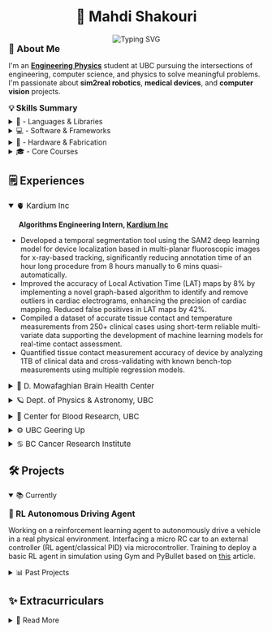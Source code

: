 <!-- Profile README -->

<h1 align="center">👋 Mahdi Shakouri</h1>

<p align="center" style="margin-bottom: 0px;">
    <img src="https://readme-typing-svg.demolab.com?font=Fira+Code&weight=500&size=22&pause=1000&center=true&vCenter=true&width=600&lines=>+Engineering+Physics+Student;>+Avid+Learner;>+Student+Researcher;>+Aspiring+Educator;>+Coach&color=12beb3ff"alt="Typing SVG" />
</p>

<h2 align="left" style="font-size: 18px; font-weight: bold; margin-bottom: 5px;  margin-top: 0px;"> 🧭 About Me
</h2>

I'm an **[Engineering Physics](https://www.engphys.ubc.ca/)** student at UBC pursuing the intersections of engineering, computer science, and physics to solve meaningful problems. 
I'm passionate about **sim2real robotics**, **medical devices**, and **computer vision** projects.

<h3 style="font-size: 16px; margin-top: 12px; margin-bottom: 8px;"> 💡 Skills Summary
</h3>

<!-- Languages & Libraries -->
<details>
  <summary>🐍 - Languages & Libraries </summary>
<p style="margin: 10px 0;"></p>
<p align="center" style="font-size: 14px; margin-bottom:8px;">
    <img src="https://img.shields.io/badge/Python-3C3C3C?style=flat&logo=python&logoColor=white&scale=10" alt="Python"/>
    <img src="https://img.shields.io/badge/Java-3C3C3C?style=flat&logo=java&logoColor=white&scale=10" alt="Java"/>
    <img src="https://img.shields.io/badge/C++-3C3C3C?style=flat&logo=c%2B%2B&logoColor=white&scale=10" alt="C++"/>
    <img src="https://img.shields.io/badge/MATLAB-3C3C3C?style=flat&logo=matlab&logoColor=white&scale=10" alt="MATLAB"/>
    <img src="https://img.shields.io/badge/TensorFlow-3C3C3C?style=flat&logo=tensorflow&logoColor=white&scale=10" alt="TensorFlow"/>
    <img src="https://img.shields.io/badge/PyTorch-3C3C3C?style=flat&logo=pytorch&logoColor=white&scale=10" 
    alt="PyTorch"/>
    <img src="https://img.shields.io/badge/OpenCV-3C3C3C?style=flat&logo=opencv&logoColor=white&scale=10" alt="OpenCV"/>
    <img src="https://img.shields.io/badge/LaTeX-3C3C3C?style=flat&logo=latex&logoColor=white&scale=10" alt="LaTeX"/>
    <img src="https://img.shields.io/badge/SQL-3C3C3C?style=flat&logo=postgresql&logoColor=white&scale=10" alt="SQL"/>
</p>
</details>

<!-- Software & Frameworks -->
<details>
<summary>💻 - Software & Frameworks</summary>
<p style="margin: 10px 0;"></p>
<p align="center" style="font-size: 14px; margin-bottom: 8px;">
    <img src="https://img.shields.io/badge/Git-3C3C3C?style=flat&logo=git&logoColor=white&scale=10" alt="Git"/>
    <img src="https://img.shields.io/badge/Linux-3C3C3C?style=flat&logo=linux&logoColor=white&scale=10" alt="Linux"/>
    <img src="https://img.shields.io/badge/ROS-3C3C3C?style=flat&logo=ros&logoColor=white&scale=10" alt="ROS"/>
    <img src="https://img.shields.io/badge/Altium%20Designer-3C3C3C?style=flat&logo=altiumdesigner&logoColor=white&scale=10" alt="Altium Designer"/>
    <img src="https://img.shields.io/badge/AutoCAD-3C3C3C?style=flat&logo=autodesk&logoColor=white&scale=10" alt="AutoCAD"/>
    <img src="https://img.shields.io/badge/SolidWorks-3C3C3C?style=flat&logo=dassaultsystemes&logoColor=white&scale=10" alt="SolidWorks"/>
    <img src="https://img.shields.io/badge/Qt-3C3C3C?style=flat&logo=qt&logoColor=white&scale=10" alt="Qt"/>
    <img src="https://img.shields.io/badge/ImageJ-3C3C3C?style=flat&logo=imagej&logoColor=white&scale=10" alt="ImageJ"/>
    <img src="https://img.shields.io/badge/URDF-3C3C3C?style=flat&logoColor=white&scale=10" alt="URDF"/>
</p>
</details>

<!-- Hardware & Fabrication -->
<details>
  <summary>🔧 - Hardware & Fabrication</summary>
<p style="margin: 10px 0;"></p>
<p align="center" style="font-size: 14px; margin-bottom: 8px;">
    <img src="https://img.shields.io/badge/Arduino-3C3C3C?style=flat&logo=arduino&logoColor=white&scale=10" alt="Arduino"/>
    <img src="https://img.shields.io/badge/Raspberry%20Pi-3C3C3C?style=flat&logo=raspberrypi&logoColor=white&scale=10" alt="Raspberry Pi"/>
    <img src="https://img.shields.io/badge/PCB%20Design-3C3C3C?style=flat&logo=pcbway&logoColor=white&scale=10" alt="PCB Design"/>
    <img src="https://img.shields.io/badge/3D%20Printing-3C3C3C?style=flat&logo=ultimaker&logoColor=white&scale=10" alt="3D Printing"/>
    <img src="https://img.shields.io/badge/CNC%20Machining-3C3C3C?style=flat&logo=cadence&logoColor=white&scale=10" alt="CNC Machining"/>
    <img src="https://img.shields.io/badge/Soldering-3C3C3C?style=flat&logoColor=white&scale=10" alt="Soldering"/>
</p>  
</details>

<details>
<summary style="font-size: 14px;">
🎓 - Core Courses </summary>
<p align="center" style="margin: 5px 0;">
Software Construction | Applied Linear Algebra | Signals & Systems | Vector Calculus | Complex Analysis | Control Systems | Electromagnetism | Probability | PDEs | Deep Learning | Quantum Mechanics | Stochastic Processes
</p>
</details>


## 🗒️ Experiences
<details open>
<summary style="font-size: 15px;">
🫀 Kardium Inc </summary>

<h4 align="left" style="font-size: 14px; font-weight: bold;margin-left: 20px; margin-bottom: 0px;  margin-top: 1px;"> 

Algorithms Engineering Intern, [Kardium Inc](https://kardium.com)
</h4>

- Developed a temporal segmentation tool using the SAM2 deep learning model for device localization based in 
multi-planar fluoroscopic images for x-ray-based tracking, significantly reducing annotation time of an hour long procedure from 8 hours manually to 6 mins quasi-automatically. 
- Improved the accuracy of Local Activation Time (LAT) maps by 8% by implementing a novel graph-based algorithm to identify and remove outliers in cardiac electrograms, enhancing the precision of cardiac mapping. Reduced false positives in LAT maps by 42%.
- Compiled a dataset of accurate tissue contact and temperature measurements from 250+ clinical cases using short-term reliable multi-variate data supporting the development of machine learning models for real-time contact assessment. 
- Quantified tissue contact measurement accuracy of device by analyzing 1TB of clinical data and cross-validating with known bench-top measurements using multiple regression models. 

</details>

<p style="margin: 8px 0;"></p>

<details>
<summary style="font-size: 15px;">
🧠 D. Mowafaghian Brain Health Center </summary>

<h4 align="left" style="font-size: 14px; font-weight: bold;margin-left: 20px; margin-bottom: 2px;  margin-top: 1px;"> 

Undergrad Research Assistant, [McKewon Lab](https://github.com/McKeownLab)
</h4>

- Developed a vision-based assessment pipeline for Parkinson’s disease using computer-vision methods to extract clinically relevant features from video.
- Built automation tools for videography quality assessment and camera-feed feature adjustments to improve remote-assessment reliability.
- Conducted literature reviews and contributed to a manuscript on video quality and remote Parkinson’s assessment.
</details>

<p style="margin: 8px 0;"></p>

<details>
<summary style="font-size: 15px;">
🪐 Dept. of Physics & Astronomy, UBC </summary>
<h4 align="left" style="font-size: 14px; font-weight: bold;margin-left: 20px; margin-bottom: 2px;  margin-top: 1px;"> 

Undergrad Teaching Assistant
</h4>

- Lead tutorials and host office hours for Neural Networks (ENPH 353), Intro to Thermodynamics (PHYS 157) and Electromagnetism (PHYS 158) courses, supporting student learning.
</details>

<p style="margin: 8px 0;"></p>

<details>
<summary style="font-size: 15px;">
🧪 Center for Blood Research, UBC </summary>
<h4 align="left" style="font-size: 14px; font-weight: bold;margin-left: 20px; margin-bottom: 2px;  margin-top: 1px;"> 

Tissue Engineering Intern, [BioMEMS Lab](https://mendthegap.ubc.ca/)
</h4>

- Implemented image-analysis software (MATLAB, Python) using blob detection, modified Laplacian filters, SIFT, and directional analysis to quantify ganglion morphology, outgrowth, and alignment.
- Designed and prototyped multiple 3D-printed microfluidic chip iterations modeling intervertebral discs; performed plasma bonding and protocol analyses to validate chip efficacy.
- Performed ICC staining and imaged cultured samples using confocal and fluorescence microscopy for experimental validation.

</details>


<p style="margin: 8px 0;"></p>

<details>
<summary style="font-size: 15px;">
⚙️ UBC Geering Up </summary>
<h4 align="left" style="font-size: 14px; font-weight: bold;margin-left: 20px; margin-bottom: 2px;  margin-top: 1px;"> 

Curriculum Developer & Instructor
</h4>

- Taught object-oriented programming in Python to high-school students and delivered hands-on STEM activities for K–12 summer camps.
- Designed week-long curricula and interactive challenges for high-school students covering electromagnetism, aerodynamics, Arduino programming, and biotechnology to engage aspiring STEM students.
</details>

<p style="margin: 8px 0;"></p>

<details>
<summary style="font-size: 15px;">
♋ BC Cancer Research Institute </summary>
<h4 align="left" style="font-size: 14px; font-weight: bold;margin-left: 20px; margin-bottom: 2px;  margin-top: 1px;"> 

Student Research Assistant, [Qurit Lab](https://www.bccrc.ca/dept/io-programs/qurit/)
</h4>

- Curated a PET/CT image dataset from The Cancer Imaging Archive and created a searchable Excel database to support AI-aided prognostics research.
- Visualized DICOM images using Python and Octave for quality control and facilitated dataset access for research teams.
  
</details>



## 🛠️ Projects  

<details open>
 <summary> 📚 Currently </summary>

<h3 style="font-size: 16px; margin-top: 12px; margin-bottom: 8px;"> 🚙 RL Autonomous Driving Agent
</h3>

Working on a reinforcement learning agent to autonomously drive a vehicle in a real physical environment. Interfacing a micro RC car to an external controller (RL agent/classical PID) via microcontroller. Training to deploy a basic RL agent in simulation using Gym and PyBullet based on [this](https://arxiv.org/abs/1807.00412) article.

</details>

<details>
 <summary> 📊 Past Projects </summary>

### 🖼️ [Conditional PixelCNN++](https://github.com/mmshakourig/CPEN455HW-2024W2/blob/model-vs/Final%20Report.pdf)
Implemented a Conditional PixelCNN++ generative model in PyTorch to generate images conditioned on four class labels. Achieved a 76.64% accuracy and an Fréchet Inception Distance score of 30.80 on the CPEN455 test dataset in classification and generative tasks.


### 🧰 [Simulated ML Detective Agent](https://github.com/EngPhys-Detective/general_controller/blob/master/ENPH%20353%20Competition%20Final%20Report.pdf)

Implement a software package with machine learning and image processing to drive in a simulated ROS environment and detect clue boards using OpenCV and a trained CNN model. ([source code](https://github.com/EngPhys-Detective/general_controller))

### 🤖 [ENPH Autonomous Race Robot](https://www.enph253-sharp.com/index.html)
Collaboratively designed, prototyped, and built a fully autonomous race robot from scratch for the annual Engineering Physics Robot Summer Competition at UBC. ([source code](https://github.com/Robot-Summer/SharpRobot))

### 🎓 Other Course Projects

#### [Multi-Client Twitter Server](https://cpen221-ubc.notion.site/Message-Queues-Pub-Sub-with-Twitter-c5965b28ed01482aad44dbaadac19b77)

- Developed a multi-client Twitter server in Java using sockets, threading, and message queues to handle concurrent client queries. Learned about multi-threading, concurrency, and network programming.


#### [Graphs and Interplanetary Travel](https://cpen221-ubc.notion.site/Graphs-Games-and-Interplanetary-Travel-79cb9a0844634b7288226639604eb0b0)
- Implemented the “Kamino Game” in Java and wrote a solution for the course competition
- Implemented graph and tree data structures with associated algorithms while optimizing time and space complexity

</details>


<!-- 💬 🎨⚡🧰 📚 📊 🌿 -->

## ✨ Extracurriculars
<details>
 <summary> 🌿 Read More </summary>

- **FIZZ Council** — Sports Rep (2023-25)
- **Volleyball Canada** — Certified Referee (2020-Present)
- **AMS Clubs** — Club VP Events (2023-24)
- **Assistant Coach** — Thunderbirds Volleyball Club (2022-23)
</details>

<!-- 
<p align="center">
  <img src="https://github-readme-stats.vercel.app/api?username=mmshakourig&show_icons=true&theme=tokyonight" alt="GitHub stats" />
</p> 

<p align="center">
  ⭐️ <em>"Engineering is where structure meets story."</em>
</p>
-->

